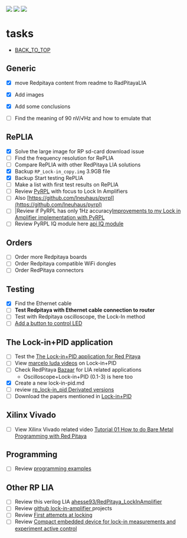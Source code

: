 [![](https://img.shields.io/badge/organization-The--101--project-blue.svg)](https://github.com/The-101-project) 
[![](https://img.shields.io/badge/remote-Lock_In_Amplifier_Review-green.svg)](https://github.com/The-101-project/LockInAmplifierReview) 
[![](https://img.shields.io/badge/local-F:\prj\electronics\Lock_In_Amplifier_Review-orange.svg)](https://github.com/soldering-channel)

# tasks

* [BACK_TO_TOP](./README.md)


## Generic
- [x] move Redpitaya content from readme to RadPitayaLIA
- [x] Add images
- [x] Add some conclusions

- [ ] Find the meaning of 90 nV/√Hz and how to emulate that

## RePLIA
- [x] Solve the large image for RP sd-card download issue
- [ ] Find the frequency resolution for RePLIA
- [ ] Compare RePLIA with other RedPitaya LIA solutions
- [x] Backup `RP_Lock-in_copy.img` 3.9GB file
- [x] Backup Start testing RePLIA
- [ ] Make a list with first test results on RePLIA
- [ ] Review [PyRPL](https://pyrpl.readthedocs.io/en/latest/) with focus to Lock In Amplifiers
- [ ] Also [https://github.com/lneuhaus/pyrpl](https://github.com/lneuhaus/pyrpl)
- [ ] |Review if PyRPL has only 1Hz accuracy[Improvements to my Lock in Amplifier implementation with PyRPL](https://forum.redpitaya.com/viewtopic.php?t=23120)
- [ ] Review PyRPL IQ module here [api  IQ module](https://pyrpl.readthedocs.io/en/latest/api.html#module-pyrpl.hardware_modules.iq)

## Orders
- [ ] Order more Redpitaya boards
- [ ] Order Redpitaya compatible WiFi dongles
- [ ] Order RedPitaya connectors

## Testing
- [x] Find the Ethernet cable
- [ ] **Test Redpitaya with Ethernet cable connection to router**
- [ ] Test with Redpitaya oscilloscope, the Lock-In method
- [ ] [Add a button to control LED](https://redpitaya.readthedocs.io/en/latest/developerGuide/software/build/webapp/webexamples/addLEDbut.html)

##  The Lock-in+PID application
- [ ] Test the [The Lock-in+PID application for Red Pitaya](https://marceluda.github.io/rp_lock-in_pid/TheApp/instruments/instruments_01_intro/)
- [ ] View [marcelo luda videos](https://www.youtube.com/c/marceloluda/videos) on Lock-in+PID
- [ ] Check RedPitaya  [Bazaar](https://bazaar.redpitaya.com/) for LIA related applications
    - Oscilloscope+Lock-in+PID (0.1-3) is here too
- [x] Create a new lock-in-pid.md
- [ ] review [rp_lock-in_pid Derivated versions](https://marceluda.github.io/rp_lock-in_pid/Derivated/)
- [ ] Download the papers mentioned in [Lock-in+PID](https://marceluda.github.io/rp_lock-in_pid/)

## Xilinx Vivado 
- [ ] View Xilinx Vivado related video [Tutorial 01 How to do Bare Metal Programming with Red Pitaya](https://www.youtube.com/watch?v=XJbEn_-hjYc)

## Programming

- [ ] Review [programming examples](https://redpitaya.readthedocs.io/en/latest/appsFeatures/remoteControl/remoteControl.html#examples)


## Other RP LIA
- [ ] Review this verilog LIA [ ahesse93/RedPitaya_LockInAmplifier](https://github.com/ahesse93/RedPitaya_LockInAmplifier)
- [ ] Review [github lock-in-amplifier ](https://github.com/topics/lock-in-amplifier)  projects
- [ ] Review [First attempts at locking](https://pyrpl.readthedocs.io/en/latest/user_guide/tutorial/#First-attempts-at-locking)
- [ ] Review [Compact embedded device for lock-in
measurements and experiment active control](https://notablesdelaciencia.conicet.gov.ar/bitstream/handle/11336/147988/CONICET_Digital_Nro.dfbb06a5-b662-4027-9879-b046969bd6a8_A.pdf?sequence=2&isAllowed=y)